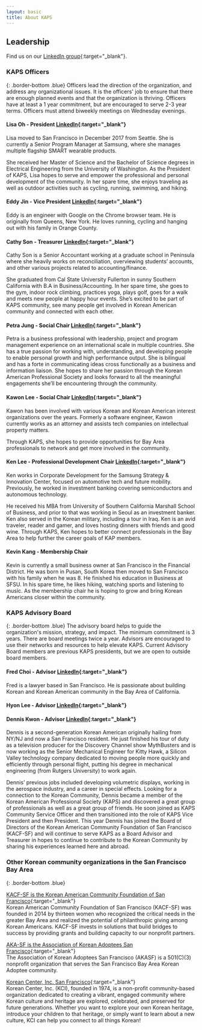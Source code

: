 ```yaml
---
layout: basic
title: About KAPS
---
```


## Leadership

Find us on our [LinkedIn group](https://www.linkedin.com/groups/13793184/){:target="_blank"}.

### KAPS Officers
{: .border-bottom .blue}
Officers lead the direction of the organization, and address any organizational issues. It is the officers' job to ensure that there are enough planned events and that the organization is thriving. Officers have at least a 1 year commitment, but are encouraged to serve 2-3 year terms. Officers must attend biweekly meetings on Wednesday evenings. 

#### Lisa Oh - President [LinkedIn](https://www.linkedin.com/in/lisaohpmp/){:target="_blank"}
Lisa moved to San Francisco in December 2017 from Seattle. She is currently a Senior Program Manager at Samsung, where she manages multiple flagship SMART wearable products.

She received her Master of Science and the Bachelor of Science degrees in Electrical Engineering from the University of Washington. As the President of KAPS, Lisa hopes to serve and empower the professional and personal development of the community. In her spare time, she enjoys traveling as well as outdoor activities such as cycling, running, swimming, and hiking.

#### Eddy Jin - Vice President [LinkedIn](https://www.linkedin.com/in/eddy-jin-936b37239/){:target="_blank"}
Eddy is an engineer with Google on the Chrome browser team. He is originally from Queens, New York. He loves running, cycling and hanging out with his family in Orange County.

#### Cathy Son - Treasurer [LinkedIn](https://www.linkedin.com/in/cathlinson/){:target="_blank"}
Cathy Son is a Senior Accountant working at a graduate school in Peninsula where she heavily works on reconciliation, overviewing students’ accounts, and other various projects related to accounting/finance.

She graduated from Cal State University Fullerton in sunny Southern California with B.A in Business/Accounting. In her spare time, she goes to the gym, indoor rock climbing, practices yoga, plays golf, goes for a walk and meets new people at happy hour events. She’s excited to be part of KAPS community, see many people get involved in Korean American community and connected with each other.

#### Petra Jung - Social Chair [LinkedIn](https://www.linkedin.com/in/petrajung/){:target="_blank"}
Petra is a business professional with leadership, project and program management experience on an international scale in multiple countries. She has a true passion for working with, understanding, and developing people to enable personal growth and high performance output. She is bilingual and has a forte in communicating ideas cross functionally as a business and information liaison. She hopes to share her passion through the Korean American Professional Society and looks forward to all the meaningful engagements she’ll be encountering through the community.

#### Kawon Lee - Social Chair [LinkedIn](https://www.linkedin.com/in/kawon-catherine-l-76a7718/){:target="_blank"}
Kawon has been involved with various Korean and Korean American interest organizations over the years. Formerly a software engineer, Kawon currently works as an attorney and assists tech companies on intellectual property matters.

Through KAPS, she hopes to provide opportunities for Bay Area professionals to network and get more involved in the community.

#### Ken Lee - Professional Development Chair [LinkedIn](https://www.linkedin.com/in/kenleekh/){:target="_blank"}
Ken works in Corporate Development for the Samsung Strategy & Innovation Center, focused on automotive tech and future mobility. Previously, he worked in investment banking covering semiconductors and autonomous technology.

He received his MBA from University of Southern California Marshall School of Business, and prior to that was working in Seoul as an investment banker. Ken also served in the Korean military, including a tour in Iraq. Ken is an avid traveler, reader and gamer, and loves hosting dinners with friends and good wine. Through KAPS, Ken hopes to better connect professionals in the Bay Area to help further the career goals of KAP members.

#### Kevin Kang - Membership Chair
Kevin is currently a small business owner at San Francisco in the Financial District. He was born in Pusan, South Korea then moved to San Francisco with his family when he was 8. He finished his education in Business at SFSU. In his spare time, he likes hiking, watching sports and listening to music. As the membership chair he is hoping to grow and bring Korean Americans closer within the community.

### KAPS Advisory Board
{: .border-bottom .blue}
The advisory board helps to guide the organization's mission, strategy, and impact. The minimum commitment is 3 years. There are board meetings twice a year. Advisors are encouraged to use their networks and resources to help elevate KAPS. Current Advisory Board members are previous KAPS presidents, but we are open to outside board members.  

#### Fred Choi - Advisor [LinkedIn](https://www.linkedin.com/in/fredchoi/){:target="_blank"}
Fred is a lawyer based in San Francisco. He is passionate about building Korean and Korean American community in the Bay Area of California.

#### Hyon Lee - Advisor [LinkedIn](https://www.linkedin.com/in/hyon-lee-0b749535/){:target="_blank"}

#### Dennis Kwon - Advisor [LinkedIn](https://www.linkedin.com/in/dennisykwon/){:target="_blank"}
Dennis is a second-generation Korean American originally hailing from NY/NJ and now a San Francisco resident. He just finished his tour of duty as a television producer for the Discovery Channel show MythBusters and is now working as the Senior Mechanical Engineer for Kitty Hawk, a Silicon Valley technology company dedicated to moving people more quickly and efficiently through personal flight, putting his degree in mechanical engineering (from Rutgers University) to work again.

Dennis’ previous jobs included developing volumetric displays, working in the aerospace industry, and a career in special effects. Looking for a connection to the Korean Community, Dennis became a member of the Korean American Professional Society (KAPS) and discovered a great group of professionals as well as a great group of friends. He soon joined as KAPS Community Service Officer and then transitioned into the role of KAPS Vice President and then President. This year Dennis has joined the Board of Directors of the Korean American Community Foundation of San Francisco (KACF-SF) and will continue to serve KAPS as a Board Advisor and Treasurer in hopes to continue to contribute to the Korean Community by sharing his experiences learned here and abroad.

### Other Korean community organizations in the San Francisco Bay Area
{: .border-bottom .blue}

[KACF-SF is the Korean American Community Foundation of San Francisco](https://www.kacfsf.org){:target="_blank"} \
Korean American Community Foundation of San Francisco (KACF-SF) was founded in 2014 by thirteen women who recognized the critical needs in the greater Bay Area and realized the potential of philanthropic giving among Korean Americans. KACF-SF invests in solutions that build bridges to success by providing grants and building capacity to our nonprofit partners.

[AKA-SF is the Association of Korean Adoptees San Francisco](http://www.aka-sf.org/){:target="_blank"} \
The Association of Korean Adoptees San Francisco (AKASF) is a 501(C)(3) nonprofit organization that serves the San Francisco Bay Area Korean Adoptee community.

[Korean Center, Inc. San Francisco](https://koreancentersf.org/){:target="_blank"} \
Korean Center, Inc. (KCI), founded in 1974, is a non-profit community-based organization dedicated to creating a vibrant, engaged community where Korean culture and heritage are explored, celebrated, and preserved for future generations. Whether you want to explore your own Korean heritage, introduce your children to that heritage, or simply want to learn about a new culture, KCI can help you connect to all things Korean!
